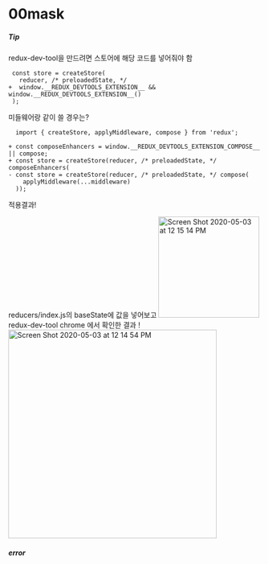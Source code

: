 # 00mask


##### Tip

redux-dev-tool을 만드려면 스토어에 해당 코드를 넣어줘야 함


```
 const store = createStore(
   reducer, /* preloadedState, */
+  window.__REDUX_DEVTOOLS_EXTENSION__ && window.__REDUX_DEVTOOLS_EXTENSION__()
 );
```

미들웨어랑 같이 쓸 경우는?

```
  import { createStore, applyMiddleware, compose } from 'redux';

+ const composeEnhancers = window.__REDUX_DEVTOOLS_EXTENSION_COMPOSE__ || compose;
+ const store = createStore(reducer, /* preloadedState, */ composeEnhancers(
- const store = createStore(reducer, /* preloadedState, */ compose(
    applyMiddleware(...middleware)
  ));
```

적용결과!

reducers/index.js의 baseState에 값을 넣어보고
<img width="201" alt="Screen Shot 2020-05-03 at 12 15 14 PM" src="https://user-images.githubusercontent.com/33794732/80897812-d2593200-8d37-11ea-8459-eac2a2b8f432.png">
redux-dev-tool chrome 에서 확인한 결과 !
<img width="415" alt="Screen Shot 2020-05-03 at 12 14 54 PM" src="https://user-images.githubusercontent.com/33794732/80897810-d08f6e80-8d37-11ea-9987-fab60377eb32.png">



##### error